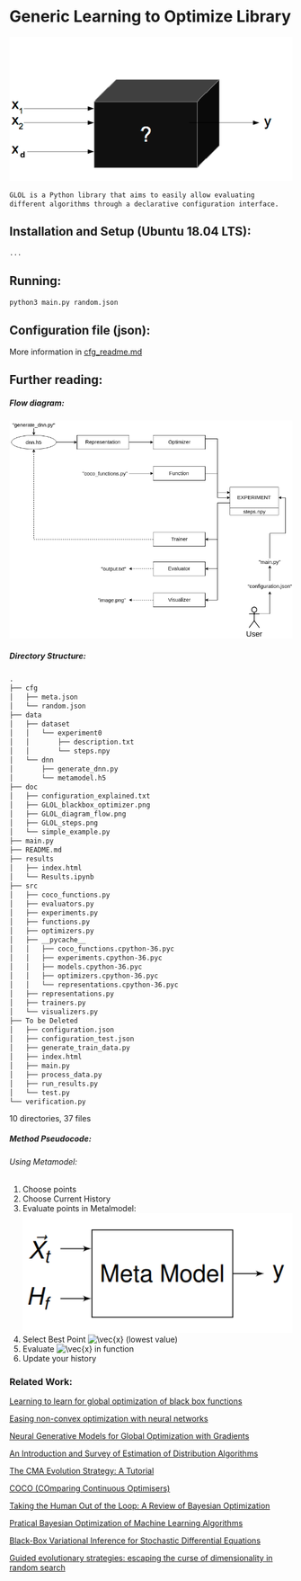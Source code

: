 # Generic Learning to Optimize Library

![Alt text](doc/GLOL_blackbox_optimizer.png?raw=true "BlackBox Optimizer")

    GLOL is a Python library that aims to easily allow evaluating different algorithms through a declarative configuration interface.

## Installation and Setup (Ubuntu 18.04 LTS):

    ...

## Running:
    
```
python3 main.py random.json
```

## Configuration file (json):

More information in [cfg_readme.md](https://github.com/Hugodovs/meta-blackbox-optimization/blob/master/doc/cfg_readme.md)

## Further reading:

####

##### Flow diagram:
![Alt text](doc/GLOL_diagram_flow.png?raw=true "Flow diagram of GLOL")

##### Directory Structure:

```
.
├── cfg
│   ├── meta.json
│   └── random.json
├── data
│   ├── dataset
│   │   └── experiment0
│   │       ├── description.txt
│   │       └── steps.npy
│   └── dnn
│       ├── generate_dnn.py
│       └── metamodel.h5
├── doc
│   ├── configuration_explained.txt
│   ├── GLOL_blackbox_optimizer.png
│   ├── GLOL_diagram_flow.png
│   ├── GLOL_steps.png
│   └── simple_example.py
├── main.py
├── README.md
├── results
│   ├── index.html
│   └── Results.ipynb
├── src
│   ├── coco_functions.py
│   ├── evaluators.py
│   ├── experiments.py
│   ├── functions.py
│   ├── optimizers.py
│   ├── __pycache__
│   │   ├── coco_functions.cpython-36.pyc
│   │   ├── experiments.cpython-36.pyc
│   │   ├── models.cpython-36.pyc
│   │   ├── optimizers.cpython-36.pyc
│   │   └── representations.cpython-36.pyc
│   ├── representations.py
│   ├── trainers.py
│   └── visualizers.py
├── To be Deleted
│   ├── configuration.json
│   ├── configuration_test.json
│   ├── generate_train_data.py
│   ├── index.html
│   ├── main.py
│   ├── process_data.py
│   ├── run_results.py
│   └── test.py
└── verification.py
```

10 directories, 37 files

##### Method Pseudocode:

###### Using Metamodel:

1) Choose points
2) Choose Current History
3) Evaluate points in Metalmodel:
![Alt text](doc/meta_model.png?raw=true "Metamodel")
4) Select Best Point <img src="https://latex.codecogs.com/gif.latex?\vec{x}" title="\vec{x}" /> (lowest value)
5) Evaluate <img src="https://latex.codecogs.com/gif.latex?\vec{x}" title="\vec{x}" /> in function
6) Update your history

### Related Work:

[Learning to learn for global optimization of black box functions](http://www.cantab.net/users/yutian.chen/Publications/ChenEtAl_NIPS16Workshop_L2LBlackBoxOptimization.pdf)

[Easing non-convex optimization with neural networks](https://openreview.net/pdf?id=rJXIPK1PM)

[Neural Generative Models for Global Optimization with Gradients](https://arxiv.org/abs/1805.08594)

[An Introduction and Survey of Estimation of Distribution Algorithms](http://www.medal-lab.org/files/2011004_rev1.pdf)

[The CMA Evolution Strategy: A Tutorial](https://arxiv.org/abs/1604.00772)

[COCO (COmparing Continuous Optimisers)](http://coco.gforge.inria.fr/)

[Taking the Human Out of the Loop: A Review of Bayesian Optimization](https://ieeexplore.ieee.org/document/7352306/)

[Pratical Bayesian Optimization of Machine Learning Algorithms](https://arxiv.org/pdf/1206.2944.pdf)

[Black-Box Variational Inference for Stochastic Differential Equations](http://proceedings.mlr.press/v80/ryder18a.html)

[Guided evolutionary strategies: escaping the curse of dimensionality in random search](https://arxiv.org/abs/1806.10230)

